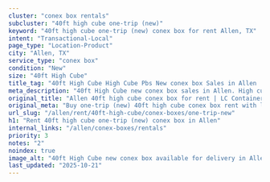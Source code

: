 ```yaml
---
cluster: "conex box rentals"
subcluster: "40ft high cube one-trip (new)"
keyword: "40ft high cube one-trip (new) conex box for rent Allen, TX"
intent: "Transactional-Local"
page_type: "Location-Product"
city: "Allen, TX"
service_type: "conex box"
condition: "New"
size: "40ft High Cube"
title_tag: "40ft High Cube High Cube Pbs New conex box Sales in Allen | LC Container"
meta_description: "40ft High Cube new conex box sales in Allen. High cube containers with extra height. Fast delivery, competitive pricing. Serving conex boxes area. Quote ID: J9J. Call (214) 524-4168 for your free quote today."
original_title: "Allen 40ft high cube conex box for rent | LC Container"
original_meta: "Buy one-trip (new) 40ft high cube conex box rent with local delivery in Allen, TX. LC Container — local Since 2003. Request a fast quote today."
url_slug: "/allen/rent/40ft-high-cube/conex-boxes/one-trip-new"
h1: "Rent 40ft high cube one-trip (new) conex box in Allen"
internal_links: "/allen/conex-boxes/rentals"
priority: 3
notes: "2"
noindex: true
image_alt: "40ft High Cube new conex box available for delivery in Allen"
last_updated: "2025-10-21"
---
```


<!-- TODO: Add unique city/inventory copy, images, and internal links here. -->

